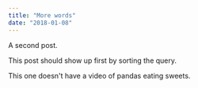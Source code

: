 ```yaml
---
title: "More words"
date: "2018-01-08"
---
```


A second post.

This post should show up first by sorting the query.

This one doesn't have a video of pandas eating sweets.
